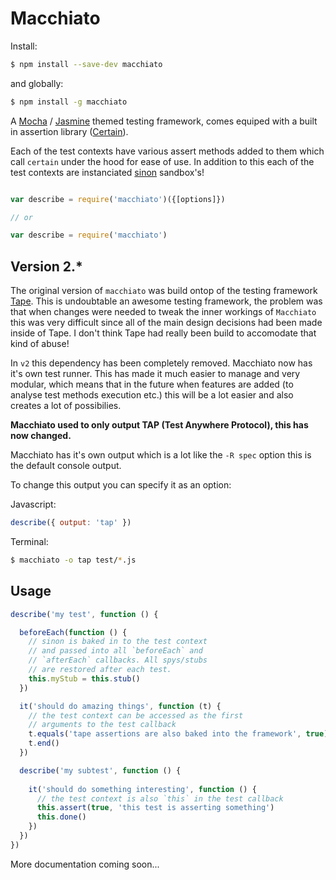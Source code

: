 # Macchiato

Install:
```bash
$ npm install --save-dev macchiato
```
and globally:
```bash
$ npm install -g macchiato
```

A [Mocha](https://github.com/visionmedia/mocha) / [Jasmine](https://github.com/pivotal/jasmine)
themed testing framework, comes equiped with a built in assertion library ([Certain](https://github.com/sonewman/certain)). 

Each of the test contexts have various assert methods added to them which call `certain` under
the hood for ease of use. In addition to this each of the test contexts are instanciated [sinon](http://github.com/cjohansen/Sinon.JS) sandbox's!

```javascript

var describe = require('macchiato')({[options]})

// or

var describe = require('macchiato')

```

## Version 2.*

The original version of `macchiato` was build ontop of the testing framework [Tape](https://github.com/substack/tape).
This is undoubtable an awesome testing framework, the problem was that when changes were 
needed to tweak the inner workings of `Macchiato` this was very difficult since all of the main 
design decisions had been made inside of Tape. I don't think Tape had really been build to accomodate that kind of abuse!

In `v2` this dependency has been completely removed. Macchiato now has it's own test runner.
This has made it much easier to manage and very modular, which means that in the future when features are added (to analyse test methods execution etc.) this will be a lot easier and also creates a lot of possibilies.

**Macchiato used to only output TAP (Test Anywhere Protocol), this has now changed.**

Macchiato has it's own output which is a lot like the `-R spec` option this is the default console output.

To change this output you can specify it as an option: 

Javascript:

```javascript
describe({ output: 'tap' })
```
Terminal:
```bash
$ macchiato -o tap test/*.js
```

## Usage

```javascript
describe('my test', function () {

  beforeEach(function () {
    // sinon is baked in to the test context
    // and passed into all `beforeEach` and
    // `afterEach` callbacks. All spys/stubs
    // are restored after each test.
    this.myStub = this.stub()
  })

  it('should do amazing things', function (t) {
    // the test context can be accessed as the first
    // arguments to the test callback
    t.equals('tape assertions are also baked into the framework', true)
    t.end()
  })

  describe('my subtest', function () {
    
    it('should do something interesting', function () {
      // the test context is also `this` in the test callback
      this.assert(true, 'this test is asserting something')
      this.done()
    })
  })
})

```

More documentation coming soon...
